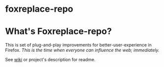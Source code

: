 foxreplace-repo
===============

What's Foxreplace-repo? 
===

This is set of plug-and-play improvements for better-user-experience in Firefox. 
_This is the time when everyone can influence the web; immediately._

See [wiki](../../wiki) or project's description for readme.
